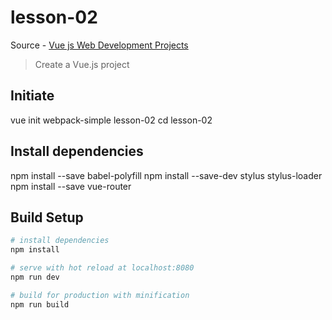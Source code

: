 # lesson-02

Source - [Vue js Web Development Projects](https://www.amazon.com/Vue-js-Web-Development-Projects-building-ebook/dp/B076T2GZB1)

> Create a Vue.js project

## Initiate
vue init webpack-simple lesson-02
cd lesson-02

## Install dependencies
npm install --save babel-polyfill
npm install --save-dev stylus stylus-loader
npm install --save vue-router

## Build Setup

``` bash
# install dependencies
npm install

# serve with hot reload at localhost:8080
npm run dev

# build for production with minification
npm run build
```

